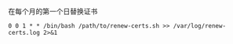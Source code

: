 在每个月的第一个日替换证书

```shell
0 0 1 * * /bin/bash /path/to/renew-certs.sh >> /var/log/renew-certs.log 2>&1
```